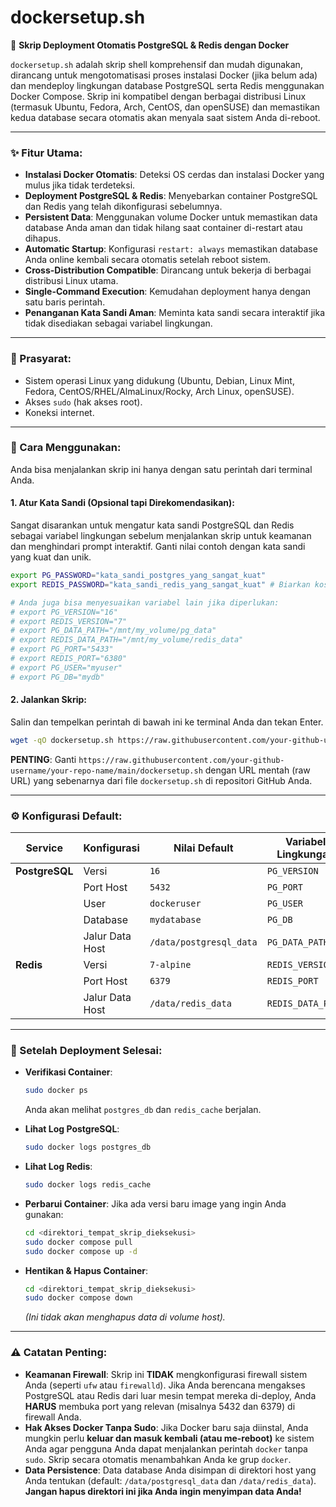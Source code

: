 # dockersetup.sh

🚀 **Skrip Deployment Otomatis PostgreSQL & Redis dengan Docker**

`dockersetup.sh` adalah skrip shell komprehensif dan mudah digunakan, dirancang untuk mengotomatisasi proses instalasi Docker (jika belum ada) dan mendeploy lingkungan database PostgreSQL serta Redis menggunakan Docker Compose. Skrip ini kompatibel dengan berbagai distribusi Linux (termasuk Ubuntu, Fedora, Arch, CentOS, dan openSUSE) dan memastikan kedua database secara otomatis akan menyala saat sistem Anda di-reboot.

---

### ✨ Fitur Utama:
- **Instalasi Docker Otomatis**: Deteksi OS cerdas dan instalasi Docker yang mulus jika tidak terdeteksi.
- **Deployment PostgreSQL & Redis**: Menyebarkan container PostgreSQL dan Redis yang telah dikonfigurasi sebelumnya.
- **Persistent Data**: Menggunakan volume Docker untuk memastikan data database Anda aman dan tidak hilang saat container di-restart atau dihapus.
- **Automatic Startup**: Konfigurasi `restart: always` memastikan database Anda online kembali secara otomatis setelah reboot sistem.
- **Cross-Distribution Compatible**: Dirancang untuk bekerja di berbagai distribusi Linux utama.
- **Single-Command Execution**: Kemudahan deployment hanya dengan satu baris perintah.
- **Penanganan Kata Sandi Aman**: Meminta kata sandi secara interaktif jika tidak disediakan sebagai variabel lingkungan.

---

### 📝 Prasyarat:
- Sistem operasi Linux yang didukung (Ubuntu, Debian, Linux Mint, Fedora, CentOS/RHEL/AlmaLinux/Rocky, Arch Linux, openSUSE).
- Akses `sudo` (hak akses root).
- Koneksi internet.

---

### 🚀 Cara Menggunakan:
Anda bisa menjalankan skrip ini hanya dengan satu perintah dari terminal Anda.

#### 1. Atur Kata Sandi (Opsional tapi Direkomendasikan):
Sangat disarankan untuk mengatur kata sandi PostgreSQL dan Redis sebagai variabel lingkungan sebelum menjalankan skrip untuk keamanan dan menghindari prompt interaktif. Ganti nilai contoh dengan kata sandi yang kuat dan unik.

```bash
export PG_PASSWORD="kata_sandi_postgres_yang_sangat_kuat"
export REDIS_PASSWORD="kata_sandi_redis_yang_sangat_kuat" # Biarkan kosong jika Redis tidak ingin pakai kata sandi

# Anda juga bisa menyesuaikan variabel lain jika diperlukan:
# export PG_VERSION="16"
# export REDIS_VERSION="7"
# export PG_DATA_PATH="/mnt/my_volume/pg_data"
# export REDIS_DATA_PATH="/mnt/my_volume/redis_data"
# export PG_PORT="5433"
# export REDIS_PORT="6380"
# export PG_USER="myuser"
# export PG_DB="mydb"
```

#### 2. Jalankan Skrip:
Salin dan tempelkan perintah di bawah ini ke terminal Anda dan tekan Enter.

```bash
wget -qO dockersetup.sh https://raw.githubusercontent.com/your-github-username/your-repo-name/main/dockersetup.sh && chmod +x dockersetup.sh && sudo ./dockersetup.sh
```
**PENTING**: Ganti `https://raw.githubusercontent.com/your-github-username/your-repo-name/main/dockersetup.sh` dengan URL mentah (raw URL) yang sebenarnya dari file `dockersetup.sh` di repositori GitHub Anda.

---

### ⚙️ Konfigurasi Default:
| Service      | Konfigurasi            | Nilai Default                  | Variabel Lingkungan |
|--------------|------------------------|--------------------------------|---------------------|
| **PostgreSQL** | Versi                  | `16`                           | `PG_VERSION`        |
|              | Port Host              | `5432`                         | `PG_PORT`           |
|              | User                   | `dockeruser`                   | `PG_USER`           |
|              | Database               | `mydatabase`                   | `PG_DB`             |
|              | Jalur Data Host        | `/data/postgresql_data`        | `PG_DATA_PATH`      |
| **Redis**      | Versi                  | `7-alpine`                     | `REDIS_VERSION`     |
|              | Port Host              | `6379`                         | `REDIS_PORT`        |
|              | Jalur Data Host        | `/data/redis_data`             | `REDIS_DATA_PATH`   |

---

### 👀 Setelah Deployment Selesai:

- **Verifikasi Container**:
  ```bash
  sudo docker ps
  ```
  Anda akan melihat `postgres_db` dan `redis_cache` berjalan.

- **Lihat Log PostgreSQL**:
  ```bash
  sudo docker logs postgres_db
  ```

- **Lihat Log Redis**:
  ```bash
  sudo docker logs redis_cache
  ```

- **Perbarui Container**: Jika ada versi baru image yang ingin Anda gunakan:
  ```bash
  cd <direktori_tempat_skrip_dieksekusi>
  sudo docker compose pull
  sudo docker compose up -d
  ```

- **Hentikan & Hapus Container**:
  ```bash
  cd <direktori_tempat_skrip_dieksekusi>
  sudo docker compose down
  ```
  *(Ini tidak akan menghapus data di volume host).*

---

### ⚠️ Catatan Penting:
- **Keamanan Firewall**: Skrip ini **TIDAK** mengkonfigurasi firewall sistem Anda (seperti `ufw` atau `firewalld`). Jika Anda berencana mengakses PostgreSQL atau Redis dari luar mesin tempat mereka di-deploy, Anda **HARUS** membuka port yang relevan (misalnya 5432 dan 6379) di firewall Anda.
- **Hak Akses Docker Tanpa Sudo**: Jika Docker baru saja diinstal, Anda mungkin perlu **keluar dan masuk kembali (atau me-reboot)** ke sistem Anda agar pengguna Anda dapat menjalankan perintah `docker` tanpa `sudo`. Skrip secara otomatis menambahkan Anda ke grup `docker`.
- **Data Persistence**: Data database Anda disimpan di direktori host yang Anda tentukan (default: `/data/postgresql_data` dan `/data/redis_data`). **Jangan hapus direktori ini jika Anda ingin menyimpan data Anda!** 